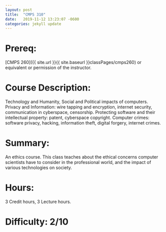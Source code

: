 ```yaml
---
layout: post
title:  "CMPS 310"
date:   2019-11-12 13:23:07 -0600
categories: jekyll update
---
```

# Prereq:  
[CMPS 260]({{ site.url }}{{ site.baseurl }}classPages/cmps260) or equivalent or permission of the instructor.  
  
# Course Description:  
Technology and Humanity, Social and Political impacts of computers. Privacy and Information: wire tapping and encryption, internet security, communication in cyberspace, censorship. Protecting software and their intellectual property: patent, cyberspace copyright. Computer crimes: software privacy, hacking, information theft, digital forgery, internet crimes.  
  
# Summary:  
An ethics course.  This class teaches about the ethical concerns computer scientists have to consider in the professional world, and the impact of various technologies on society.  
  
# Hours:  
3 Credit hours, 3 Lecture hours.  
  
# Difficulty:  2/10  